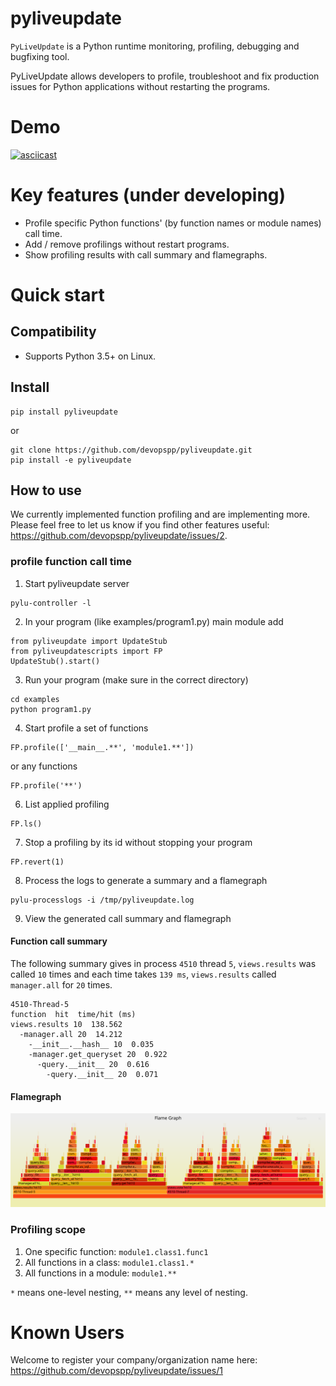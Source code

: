 # pyliveupdate
`PyLiveUpdate` is a Python runtime monitoring, profiling, debugging and bugfixing tool.

PyLiveUpdate allows developers to profile, troubleshoot and fix production issues for Python applications without restarting the programs.

# Demo

[![asciicast](https://asciinema.org/a/304462.svg)](https://asciinema.org/a/304462)

# Key features (under developing)
* Profile specific Python functions' (by function names or module names) call time.
* Add / remove profilings without restart programs.
* Show profiling results with call summary and flamegraphs.

# Quick start

## Compatibility
* Supports Python 3.5+ on Linux. 

## Install

```
pip install pyliveupdate
```
or
```
git clone https://github.com/devopspp/pyliveupdate.git
pip install -e pyliveupdate
```

## How to use
We currently implemented function profiling and are implementing more.
Please feel free to let us know if you find other features useful: https://github.com/devopspp/pyliveupdate/issues/2.

### profile function call time

1. Start pyliveupdate server
```
pylu-controller -l
```
2. In your program (like examples/program1.py) main module add 
```	
from pyliveupdate import UpdateStub
from pyliveupdatescripts import FP
UpdateStub().start()
```
3. Run your program (make sure in the correct directory)
```
cd examples
python program1.py
```
4. Start profile a set of functions
```
FP.profile(['__main__.**', 'module1.**'])
```
or
any functions
```
FP.profile('**')
```
6. List applied profiling
```
FP.ls()
```
7. Stop a profiling by its id without stopping your program
```
FP.revert(1)
```
8. Process the logs to generate a summary and a flamegraph
```
pylu-processlogs -i /tmp/pyliveupdate.log
```
9. View the generated call summary and flamegraph
#### Function call summary
The following summary gives in process `4510` thread `5`, `views.results` was called `10` times and each time takes `139 ms`, `views.results` called `manager.all` for `20` times.
```
4510-Thread-5
function  hit  time/hit (ms)
views.results 10  138.562
  -manager.all 20  14.212
    -__init__.__hash__ 10  0.035
    -manager.get_queryset 20  0.922
      -query.__init__ 20  0.616
        -query.__init__ 20  0.071
```
#### Flamegraph
![alt text](examples/pyliveupdate.log.svg)

### Profiling scope
  1. One specific function: `module1.class1.func1`
  2. All functions in a class: `module1.class1.*`
  3. All functions in a module: `module1.**`

`*` means one-level nesting, `**` means any level of nesting. 
# Known Users
Welcome to register your company/organization name here: https://github.com/devopspp/pyliveupdate/issues/1
